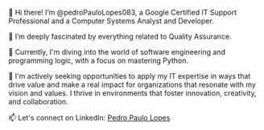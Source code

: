 👋 Hi there! I’m @pedroPauloLopes083, a Google Certified IT Support Professional and a Computer Systems Analyst and Developer.

👀 I’m deeply fascinated by everything related to Quality Assurance.

🌱 Currently, I'm diving into the world of software engineering and programming logic, with a focus on mastering Python.

💼 I'm actively seeking opportunities to apply my IT expertise in ways that drive value and make a real impact for organizations that resonate with my vision and values. I thrive in environments that foster innovation, creativity, and collaboration.

📫 Let's connect on LinkedIn: [Pedro Paulo Lopes](https://www.linkedin.com/in/pedro-paulo-lopes/)
